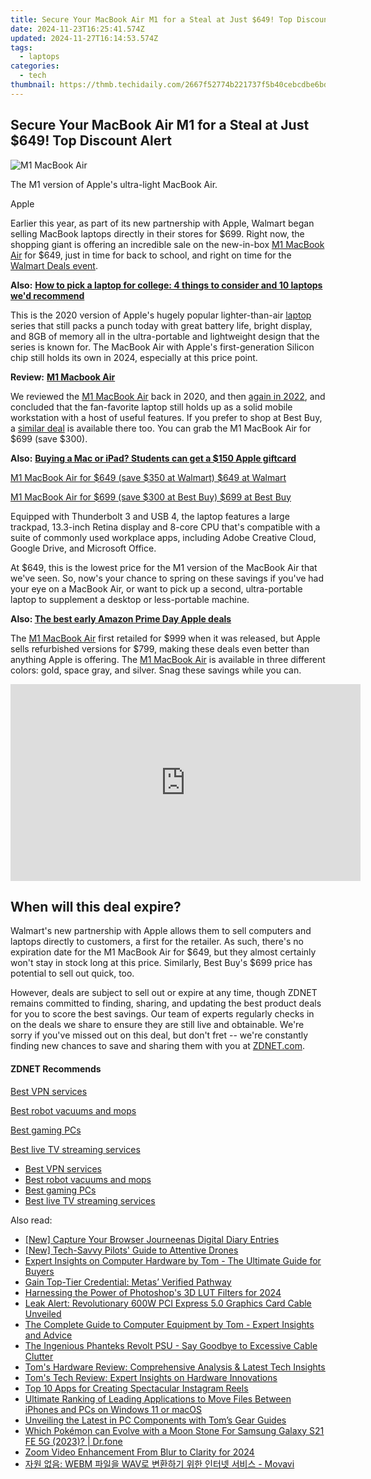 ```yaml
---
title: Secure Your MacBook Air M1 for a Steal at Just $649! Top Discount Alert
date: 2024-11-23T16:25:41.574Z
updated: 2024-11-27T16:14:53.574Z
tags:
  - laptops
categories:
  - tech
thumbnail: https://thmb.techidaily.com/2667f52774b221737f5b40cebcdbe6bd28a1a07909c05b7a4646323bdf667e48.jpg
---
```


## Secure Your MacBook Air M1 for a Steal at Just $649! Top Discount Alert

![M1 MacBook Air](https://www.zdnet.com/a/img/resize/4ef86063220800169094b55f296c42221ec55520/2024/07/09/c52cce93-26b2-4c56-beab-b13f10fb6761/apple-macbook-air-m1-prime-day.jpg?auto=webp&width=1280)

The M1 version of Apple's ultra-light MacBook Air.

Apple

Earlier this year, as part of its new partnership with Apple, Walmart began selling MacBook laptops directly in their stores for $699\. Right now, the shopping giant is offering an incredible sale on the new-in-box [M1 MacBook Air](https://goto.walmart.com/c/5597632/565706/9383?sharedid=zdnet&partnerpropertyid=1980086&u=https%3A%2F%2Fwww.walmart.com%2Fip%2FApple-MacBook-Air-13-3-inch-Laptop-Silver-M1-Chip-8GB-RAM-256GB-storage%2F609040889&subId1=zd-__COM_CLICK_ID__-dtp) for $649, just in time for back to school, and right on time for the [Walmart Deals event](https://www.zdnet.com/home-and-office/get-a-walmart-membership-for-half-off-right-now-heres-how/). 

**Also:** [**How to pick a laptop for college: 4 things to consider and 10 laptops we'd recommend**](https://www.zdnet.com/article/how-to-pick-a-laptop-for-college/)

This is the 2020 version of Apple's hugely popular lighter-than-air [laptop](https://www.zdnet.com/article/best-laptop/) series that still packs a punch today with great battery life, bright display, and 8GB of memory all in the ultra-portable and lightweight design that the series is known for. The MacBook Air with Apple's first-generation Silicon chip still holds its own in 2024, especially at this price point. 

**Review:** [**M1 Macbook Air**](https://www.zdnet.com/article/m1-macbook-air-long-term-review/)

We reviewed the [M1 MacBook Air](https://www.zdnet.com/video/m1-macbook-air-review-impressive-but-my-intel-macbook-pro-is-better/) back in 2020, and then [again in 2022](https://www.zdnet.com/article/m1-macbook-air-long-term-review/), and concluded that the fan-favorite laptop still holds up as a solid mobile workstation with a host of useful features. If you prefer to shop at Best Buy, a [similar deal](https://shop-links.co/link/?url=https%3A%2F%2Fwww.bestbuy.com%2Fsite%2Fmacbook-air-13-3-laptop-apple-m1-chip-8gb-memory-256gb-ssd-space-gray%2F5721600.p&publisher_slug=itechdaily19598&exclusive=1) is available there too. You can grab the M1 MacBook Air for $699 (save $300). 

**Also:** [**Buying a Mac or iPad? Students can get a $150 Apple giftcard**](https://www.zdnet.com/home-and-office/students-and-parents-buy-a-discounted-mac-or-ipad-and-get-a-150-apple-gift-card-heres-how/)

[M1 MacBook Air for $649 (save $350 at Walmart) $649 at Walmart](https://goto.walmart.com/c/159047/565706/9383?&sharedid=zdnet&partnerpropertyid=1980086&u=https%3A%2F%2Fwww.walmart.com%2Fip%2FApple-MacBook-Air-13-3-inch-Laptop-Space-Gray-M1-Chip-8GB-RAM-256GB-storage%2F609040889&subId1=zd-%5F%5FCOM%5FCLICK%5FID%5F%5F-dtp)

[M1 MacBook Air for $699 (save $300 at Best Buy) $699 at Best Buy](https://shop-links.co/link/?url=https%3A%2F%2Fwww.bestbuy.com%2Fsite%2Fmacbook-air-13-3-laptop-apple-m1-chip-8gb-memory-256gb-ssd-space-gray%2F5721600.p&publisher_slug=itechdaily19598&exclusive=1)

Equipped with Thunderbolt 3 and USB 4, the laptop features a large trackpad, 13.3-inch Retina display and 8-core CPU that's compatible with a suite of commonly used workplace apps, including Adobe Creative Cloud, Google Drive, and Microsoft Office.

At $649, this is the lowest price for the M1 version of the MacBook Air that we've seen. So, now's your chance to spring on these savings if you've had your eye on a MacBook Air, or want to pick up a second, ultra-portable laptop to supplement a desktop or less-portable machine. 

**Also: [The best early Amazon Prime Day Apple deals](https://www.zdnet.com/article/best-early-amazon-prime-day-apple-deals-2024/)** 

The [M1 MacBook Air](https://shop-links.co/link/?url=https%3A%2F%2Fwww.bestbuy.com%2Fsite%2Fmacbook-air-13-3-laptop-apple-m1-chip-8gb-memory-256gb-ssd-space-gray-space-gray%2F5721600.p%3FskuId%3D5721600&publisher_slug=itechdaily19598&exclusive=1) first retailed for $999 when it was released, but Apple sells refurbished versions for $799, making these deals even better than anything Apple is offering. The [M1 MacBook Air](https://goto.walmart.com/c/5597632/565706/9383?sharedid=zdnet&partnerpropertyid=1980086&u=https%3A%2F%2Fwww.walmart.com%2Fip%2FApple-MacBook-Air-13-3-inch-Laptop-Silver-M1-Chip-8GB-RAM-256GB-storage%2F609040889&subId1=zd-__COM_CLICK_ID__-dtp) is available in three different colors: gold, space gray, and silver. Snag these savings while you can. 

<!-- affiliate ads begin -->
<iframe width="560" height="315" src="https://www.youtube.com/embed/W5aJC8okA8s?si=L2rnYAp-gmGlLQSf&autoplay=1" title="YouTube video player" frameborder="0" allow="accelerometer; autoplay; clipboard-write; encrypted-media; gyroscope; picture-in-picture; web-share" referrerpolicy="strict-origin-when-cross-origin" allowfullscreen></iframe>
<!-- affiliate ads end -->

## When will this deal expire?

Walmart's new partnership with Apple allows them to sell computers and laptops directly to customers, a first for the retailer. As such, there's no expiration date for the M1 MacBook Air for $649, but they almost certainly won't stay in stock long at this price. Similarly, Best Buy's $699 price has potential to sell out quick, too. 

However, deals are subject to sell out or expire at any time, though ZDNET remains committed to finding, sharing, and updating the best product deals for you to score the best savings. Our team of experts regularly checks in on the deals we share to ensure they are still live and obtainable. We're sorry if you've missed out on this deal, but don't fret -- we're constantly finding new chances to save and sharing them with you at [ZDNET.com](https://www.zdnet.com/). 

#### **ZDNET** Recommends

[Best VPN services](https://www.zdnet.com/article/best-vpn/ "Best VPN services")

[Best robot vacuums and mops](https://www.zdnet.com/article/best-robot-vacuum-mop/ "Best robot vacuums and mops")

[Best gaming PCs](https://www.zdnet.com/article/best-gaming-pc/ "Best gaming PCs")

[Best live TV streaming services](https://www.zdnet.com/article/best-live-tv-streaming-service/ "Best live TV streaming services")

* [Best VPN services](https://www.zdnet.com/article/best-vpn/ "Best VPN services")
* [Best robot vacuums and mops](https://www.zdnet.com/article/best-robot-vacuum-mop/ "Best robot vacuums and mops")
* [Best gaming PCs](https://www.zdnet.com/article/best-gaming-pc/ "Best gaming PCs")
* [Best live TV streaming services](https://www.zdnet.com/article/best-live-tv-streaming-service/ "Best live TV streaming services")

<ins class="adsbygoogle"
     style="display:block"
     data-ad-format="autorelaxed"
     data-ad-client="ca-pub-7571918770474297"
     data-ad-slot="1223367746"></ins>

<ins class="adsbygoogle"
     style="display:block"
     data-ad-client="ca-pub-7571918770474297"
     data-ad-slot="8358498916"
     data-ad-format="auto"
     data-full-width-responsive="true"></ins>

<span class="atpl-alsoreadstyle">Also read:</span>
<div><ul>
<li><a href="https://remote-screen-capture.techidaily.com/new-capture-your-browser-journeenas-digital-diary-entries/"><u>[New] Capture Your Browser Journeenas Digital Diary Entries</u></a></li>
<li><a href="https://vp-tips.techidaily.com/new-tech-savvy-pilots-guide-to-attentive-drones/"><u>[New] Tech-Savvy Pilots' Guide to Attentive Drones</u></a></li>
<li><a href="https://hardware-reviews.techidaily.com/expert-insights-on-computer-hardware-by-tom-the-ultimate-guide-for-buyers/"><u>Expert Insights on Computer Hardware by Tom - The Ultimate Guide for Buyers</u></a></li>
<li><a href="https://facebook.techidaily.com/gain-top-tier-credential-metas-verified-pathway/"><u>Gain Top-Tier Credential: Metas’ Verified Pathway</u></a></li>
<li><a href="https://some-techniques.techidaily.com/harnessing-the-power-of-photoshops-3d-lut-filters-for-2024/"><u>Harnessing the Power of Photoshop's 3D LUT Filters for 2024</u></a></li>
<li><a href="https://hardware-reviews.techidaily.com/leak-alert-revolutionary-600w-pci-express-50-graphics-card-cable-unveiled/"><u>Leak Alert: Revolutionary 600W PCI Express 5.0 Graphics Card Cable Unveiled</u></a></li>
<li><a href="https://hardware-reviews.techidaily.com/the-complete-guide-to-computer-equipment-by-tom-expert-insights-and-advice/"><u>The Complete Guide to Computer Equipment by Tom - Expert Insights and Advice</u></a></li>
<li><a href="https://hardware-reviews.techidaily.com/1723964493696-the-ingenious-phanteks-revolt-psu-say-goodbye-to-excessive-cable-clutter/"><u>The Ingenious Phanteks Revolt PSU - Say Goodbye to Excessive Cable Clutter</u></a></li>
<li><a href="https://hardware-reviews.techidaily.com/toms-hardware-review-comprehensive-analysis-and-latest-tech-insights/"><u>Tom's Hardware Review: Comprehensive Analysis & Latest Tech Insights</u></a></li>
<li><a href="https://hardware-reviews.techidaily.com/toms-tech-review-expert-insights-on-hardware-innovations/"><u>Tom's Tech Review: Expert Insights on Hardware Innovations</u></a></li>
<li><a href="https://instagram-videos.techidaily.com/top-10-apps-for-creating-spectacular-instagram-reels/"><u>Top 10 Apps for Creating Spectacular Instagram Reels</u></a></li>
<li><a href="https://some-knowledge.techidaily.com/ultimate-ranking-of-leading-applications-to-move-files-between-iphones-and-pcs-on-windows-11-or-macos/"><u>Ultimate Ranking of Leading Applications to Move Files Between iPhones and PCs on Windows 11 or macOS</u></a></li>
<li><a href="https://hardware-reviews.techidaily.com/unveiling-the-latest-in-pc-components-with-toms-gear-guides/"><u>Unveiling the Latest in PC Components with Tom’s Gear Guides</u></a></li>
<li><a href="https://change-location.techidaily.com/which-pokemon-can-evolve-with-a-moon-stone-for-samsung-galaxy-s21-fe-5g-2023-drfone-by-drfone-virtual-android/"><u>Which Pokémon can Evolve with a Moon Stone For Samsung Galaxy S21 FE 5G (2023)? | Dr.fone</u></a></li>
<li><a href="https://fox-hovers.techidaily.com/zoom-video-enhancement-from-blur-to-clarity-for-2024/"><u>Zoom Video Enhancement From Blur to Clarity for 2024</u></a></li>
<li><a href="https://vp-tips.techidaily.com/1726220190513-webm-wav-movavi/"><u>자원 없음: WEBM 파일을 WAV로 변환하기 위한 인터넷 서비스 - Movavi</u></a></li>
</ul></div>

